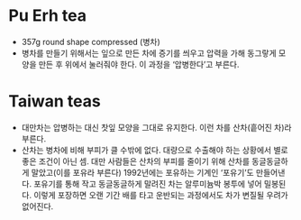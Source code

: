 # Pu Erh tea
- 357g round shape compressed (병차)
- 병차를 만들기 위해서는 잎으로 만든 차에 증기를 씌우고 압력을 가해 동그랗게 모양을 만든 후 위에서 눌러줘야 한다. 이 과정을 ‘압병한다’고 부른다.

# Taiwan teas
- 대만차는 압병하는 대신 찻잎 모양을 그대로 유지한다. 이런 차를 산차(흩어진 차)라 부른다.
- 산차는 병차에 비해 부피가 클 수밖에 없다. 대량으로 수출해야 하는 상황에서 별로 좋은 조건이 아닌 셈. 대만 사람들은 산차의 부피를 줄이기 위해 산차를 동글동글하게 말았고(이를 포유라 부른다) 1992년에는 포유하는 기계인 ‘포유기’도 만들어낸다. 포유기를 통해 작고 동글동글하게 말려진 차는 알루미늄박 봉투에 넣어 밀봉된다. 이렇게 포장하면 오랜 기간 배를 타고 운반되는 과정에서도 차가 변질될 우려가 없어진다.
